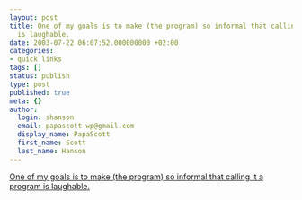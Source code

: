 ```yaml
---
layout: post
title: One of my goals is to make (the program) so informal that calling it a program
  is laughable.
date: 2003-07-22 06:07:52.000000000 +02:00
categories:
- quick links
tags: []
status: publish
type: post
published: true
meta: {}
author:
  login: shanson
  email: papascott-wp@gmail.com
  display_name: PapaScott
  first_name: Scott
  last_name: Hanson
---
```

<p><a title="View from an Iowa Homestead: Waterslide" href="http://iowa.weblogger.com/2003/07/21">One of my goals is to make (the program) so informal that calling it a program is laughable.</a></p>
